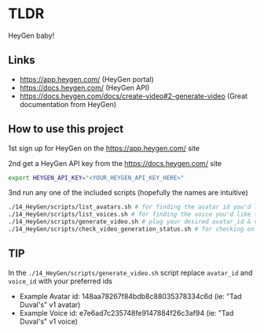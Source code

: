 # TLDR

HeyGen baby!

## Links

- https://app.heygen.com/ (HeyGen portal)
- https://docs.heygen.com/ (HeyGen API)
- https://docs.heygen.com/docs/create-video#2-generate-video (Great documentation from HeyGen)

## How to use this project

1st sign up for HeyGen on the https://app.heygen.com/ site

2nd get a HeyGen API key from the https://docs.heygen.com/ site

```sh
export HEYGEN_API_KEY="<YOUR_HEYGEN_API_KEY_HERE>"
```

3nd run any one of the included scripts (hopefully the names are intuitive)

```sh
./14_HeyGen/scripts/list_avatars.sh # for finding the avatar id you'd like to use
./14_HeyGen/scripts/list_voices.sh # for finding the voice you'd like to pair with your avatar
./14_HeyGen/scripts/generate_video.sh # plug your desired avatar_id & voice_id here to generate custom Avatar videos
./14_HeyGen/scripts/check_video_generation_status.sh # for checking on the status of your video while it is being generated
```

## TIP

In the `./14_HeyGen/scripts/generate_video.sh` script replace `avatar_id` and `voice_id` with your preferred ids

- Example Avatar id: 148aa78267f84bdb8c88035378334c6d (ie: "Tad Duval's" v1 avatar)
- Example Voice id: e7e6ad7c235748fe9147884f26c3af94 (ie: "Tad Duval's" v1 voice)
